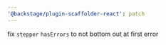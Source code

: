 ```yaml
---
'@backstage/plugin-scaffolder-react': patch
---
```


fix `stepper` `hasErrors` to not bottom out at first error
